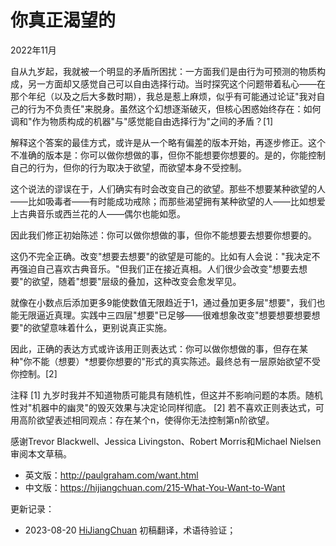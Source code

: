 


# 你真正渴望的

2022年11月

自从九岁起，我就被一个明显的矛盾所困扰：一方面我们是由行为可预测的物质构成，另一方面却又感觉自己可以自由选择行动。当时探究这个问题带着私心——在那个年纪（以及之后大多数时期），我总是惹上麻烦，似乎有可能通过论证"我对自己的行为不负责任"来脱身。虽然这个幻想逐渐破灭，但核心困惑始终存在：如何调和"作为物质构成的机器"与"感觉能自由选择行为"之间的矛盾？[1]

解释这个答案的最佳方式，或许是从一个略有偏差的版本开始，再逐步修正。这个不准确的版本是：你可以做你想做的事，但你不能想要你想要的。是的，你能控制自己的行为，但你的行为取决于欲望，而欲望本身不受控制。

这个说法的谬误在于，人们确实有时会改变自己的欲望。那些不想要某种欲望的人——比如吸毒者——有时能成功戒除；而那些渴望拥有某种欲望的人——比如想爱上古典音乐或西兰花的人——偶尔也能如愿。

因此我们修正初始陈述：你可以做你想做的事，但你不能想要去想要你想要的。

这仍不完全正确。改变"想要去想要"的欲望是可能的。比如有人会说："我决定不再强迫自己喜欢古典音乐。"但我们正在接近真相。人们很少会改变"想要去想要"的欲望，随着"想要"层级的叠加，这种改变会愈发罕见。

就像在小数点后添加更多9能使数值无限趋近于1，通过叠加更多层"想要"，我们也能无限逼近真理。实践中三四层"想要"已足够——很难想象改变"想要想要想要想要"的欲望意味着什么，更别说真正实施。

因此，正确的表达方式或许该用正则表达式：你可以做你想做的事，但存在某种"你不能（想要）*想要你想要的"形式的真实陈述。最终总有一层原始欲望不受你控制。[2]

注释
[1] 九岁时我并不知道物质可能具有随机性，但这并不影响问题的本质。随机性对"机器中的幽灵"的毁灭效果与决定论同样彻底。
[2] 若不喜欢正则表达式，可用高阶欲望表述相同观点：存在某个n，使得你无法控制第n阶欲望。

感谢Trevor Blackwell、Jessica Livingston、Robert Morris和Michael Nielsen审阅本文草稿。

- 英文版：http://paulgraham.com/want.html
- 中文版：https://hijiangchuan.com/215-What-You-Want-to-Want



更新记录：
- 2023-08-20 [HiJiangChuan](https://hijiangchuan.com) 初稿翻译，术语待验证；
